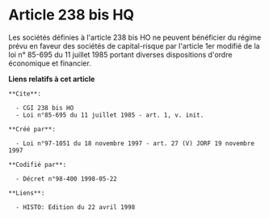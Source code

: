 # Article 238 bis HQ

Les sociétés définies à l'article 238 bis HO ne peuvent bénéficier du régime prévu en faveur des sociétés de capital-risque
par l'article 1er modifié de la loi n° 85-695 du 11 juillet 1985 portant diverses dispositions d'ordre économique et
financier.

**Liens relatifs à cet article**

	**Cite**:

	  - CGI 238 bis HO
	  - Loi n°85-695 du 11 juillet 1985 - art. 1, v. init.

	**Créé par**:

	  - Loi n°97-1051 du 18 novembre 1997 - art. 27 (V) JORF 19 novembre 1997

	**Codifié par**:

	  - Décret n°98-400 1998-05-22

	**Liens**:

	  - HISTO: Edition du 22 avril 1998
